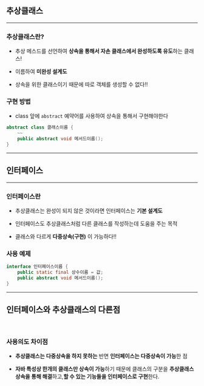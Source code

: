 ## 추상클래스
---

### 추상클래스란?

* 추상 메스드를 선언하여 **상속을 통해서 자손 클래스에서 완성하도록 유도**하는 클래스!

* 이름하여 **미완성 설계도**

* 상속을 위한 클래스이기 때문에 따로 객체를 생성할 수 없다!!

### 구현 방법

* class 앞에 `abstract` 예약어를 사용하여 상속을 통해서 구현해야한다

```java
abstract class 클래스이름 {
    ~~
    public abstract void 메서드이름();
}
```
---
## 인터페이스
---
### 인터페이스란

* 추상클래스는 완성이 되지 않은 것이라면 인터페이스는 **기본 설계도**

* 인터페이스도 추상클래스처럼 다른 클래스를 작성하는데 도움을 주는 목적

* 클래스와 다르게 **다중상속(구현)** 이 가능하다!!

### 사용 예제
```java
interface 인터페이스이름 {
    public static final 상수이름 = 값;
    public abstract void 메서드이름();
}
```
---
## 인터페이스와 추상클래스의 다른점
<br>

### 사용의도 차이점

* **추상클래스는 다중상속을 하지 못하는** 반면 **인터페이스는 다중상속이 가능**한 점

* **자바 특성상 한개의 클래스만 상속이 가능**하기 때문에 클래스의 구분을 **추상클래스 상속을 통해 해결**하고,**할 수 있는 기능들을 인터페이스로 구현**한다. 


